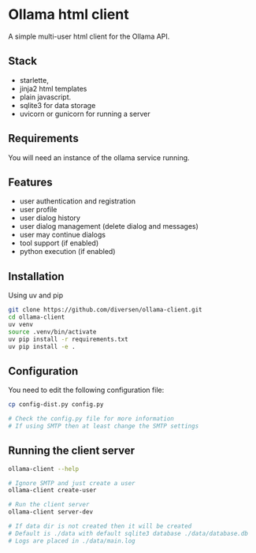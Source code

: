 # Ollama html client

A simple multi-user html client for the Ollama API.

## Stack

* starlette, 
* jinja2 html templates
* plain javascript.
* sqlite3 for data storage
* uvicorn or gunicorn for running a server

## Requirements

You will need an instance of the ollama service running.

## Features

* user authentication and registration
* user profile
* user dialog history
* user dialog management (delete dialog and messages)
* user may continue dialogs
* tool support (if enabled)
* python execution (if enabled)

## Installation

Using uv and pip

```bash
git clone https://github.com/diversen/ollama-client.git
cd ollama-client
uv venv
source .venv/bin/activate
uv pip install -r requirements.txt
uv pip install -e .
```

## Configuration

You need to edit the following configuration file:

```bash
cp config-dist.py config.py

# Check the config.py file for more information
# If using SMTP then at least change the SMTP settings
```

## Running the client server

```bash
ollama-client --help

# Ignore SMTP and just create a user
ollama-client create-user

# Run the client server
ollama-client server-dev

# If data dir is not created then it will be created
# Default is ./data with default sqlite3 database ./data/database.db
# Logs are placed in ./data/main.log


```
